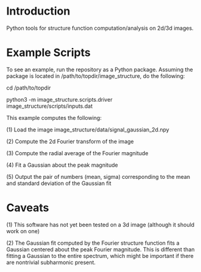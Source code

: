 # Introduction
Python tools for structure function computation/analysis on 2d/3d images.

# Example Scripts
To see an example, run the repository as a Python package. Assuming the package is located in /path/to/topdir/image_structure, do the following:

cd /path/to/topdir

python3 -m image_structure.scripts.driver image_structure/scripts/inputs.dat

This example computes the following:

(1) Load the image image_structure/data/signal_gaussian_2d.npy

(2) Compute the 2d Fourier transform of the image

(3) Compute the radial average of the Fourier magnitude

(4) Fit a Gaussian about the peak magnitude

(5) Output the pair of numbers (mean, sigma) corresponding to the mean and standard deviation of the Gaussian fit

# Caveats

(1) This software has not yet been tested on a 3d image (although it should work on one)

(2) The Gaussian fit computed by the Fourier structure function fits a Gaussian centered about the peak Fourier magnitude. This is different than fitting a Gaussian to the entire spectrum, which might be important if there are nontrivial subharmonic present.
